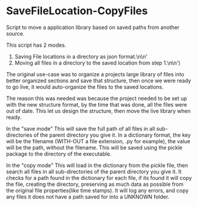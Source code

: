 # SaveFileLocation-CopyFiles
 Script to move a application library based on saved paths from another source.

This script has 2 modes.
1. Saving File locations in a directory as json format.\n\n'
2. Moving all files in a directory to the saved location from step 1.\n\n')

The original use-case was to organize a projects large library of files into better organized sections and save that structure,
then once we were ready to go live, it would auto-organize the files to the saved locations.

The reason this was needed was because the project needed to be set up with the new structure format,
by the time that was done, all the files were out of date. This let us design the structure, then move the live library when ready.

In the "save mode" This will save the full path of all files in all sub-directories of the parent directory you give it.
In a dictionary format, the key will be the filename (WITH-OUT a file extension, .py for example), the value will be the path, without the filename.
This will be saved using the pickle package to the directory of the executable.

In the "copy mode" This will load in the dictionary from the pickle file, then search all files in all sub-directories of the parent directory you give it.
It checks for a path found in the dictionary for each file, if its found it will copy the file, creating the directory, preserving as much data as possible from the original file properties(like time stamps).
It will log any errors, and copy any files it does not have a path saved for into a UNKNOWN folder.